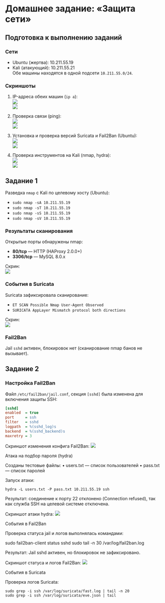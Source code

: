 # Домашнее задание: «Защита сети»

## Подготовка к выполнению заданий

### Сети
- Ubuntu (жертва): 10.211.55.19  
- Kali (атакующий): 10.211.55.21  
Обе машины находятся в одной подсети `10.211.55.0/24`.

### Скриншоты
1. IP-адреса обеих машин (`ip a`):  
![](screenshot/net_ip_ubuntu.png)  
![](screenshot/net_ip_kali.png)

2. Проверка связи (ping):  
![](screenshot/ping_from_kali.png)  
![](screenshot/ping_from_ubuntu.png)

3. Установка и проверка версий Suricata и Fail2Ban (Ubuntu):  
![](screenshot/ubuntu_suricata.png)  
![](screenshot/ubuntu_fail2ban.png)

4. Проверка инструментов на Kali (nmap, hydra):  
![](screenshot/kali_nmap.png)  
![](screenshot/kali_hydra.png)


## Задание 1

Разведка `nmap` с Kali по целевому хосту (Ubuntu):

- `sudo nmap -sA 10.211.55.19`
- `sudo nmap -sT 10.211.55.19`
- `sudo nmap -sS 10.211.55.19`
- `sudo nmap -sV 10.211.55.19`

### Результаты сканирования
Открытые порты обнаружены nmap:
- **80/tcp** — HTTP (HAProxy 2.0.0+)
- **3306/tcp** — MySQL 8.0.x

Скрин:  
![](screenshot/hw_1_nmap.png)

### События в Suricata
Suricata зафиксировала сканирование:
- `ET SCAN Possible Nmap User-Agent Observed`
- `SURICATA AppLayer Mismatch protocol both directions`

Скрин:  
![](screenshot/hw_1_suricata.png)

### Fail2Ban
Jail `sshd` активен, блокировок нет (сканирование nmap банов не вызывает).


## Задание 2

### Настройка Fail2Ban

Файл `/etc/fail2ban/jail.conf`, секция `[sshd]` была изменена для включения защиты SSH:

```ini
[sshd]
enabled  = true
port     = ssh
filter   = sshd
logpath  = %(sshd_log)s
backend  = %(sshd_backend)s
maxretry = 3
```

Скриншот изменения конфига Fail2Ban:
![](screenshot/hw_2_fail2ban_config.png)

Атака на подбор пароля (hydra)

Созданы тестовые файлы:
	•	users.txt — список пользователей
	•	pass.txt — список паролей

Запуск атаки:
```
hydra -L users.txt -P pass.txt 10.211.55.19 ssh
```
Результат: соединение к порту 22 отклонено (Connection refused), так как служба SSH на целевой системе отключена.

Скриншот атаки hydra:
![](screenshot/hw_2_hydra.png)

События в Fail2Ban

Проверка статуса jail и логов выполнялась командами:

sudo fail2ban-client status sshd
sudo tail -n 30 /var/log/fail2ban.log

Результат: Jail sshd активен, но блокировок не зафиксировано.

Скриншот статуса и логов Fail2Ban:
![](screenshot/hw_2_fail2ban_status_log.png)

События в Suricata

Проверка логов Suricata:
```
sudo grep -i ssh /var/log/suricata/fast.log | tail -n 20
sudo grep -i ssh /var/log/suricata/eve.json | tail
```
